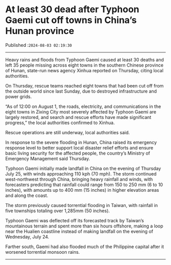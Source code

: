 # At least 30 dead after Typhoon Gaemi cut off towns in China’s Hunan province

Published :`2024-08-03 02:19:30`

---

Heavy rains and floods from Typhoon Gaemi caused at least 30 deaths and left 35 people missing across eight towns in the southern Chinese province of Hunan, state-run news agency Xinhua reported on Thursday, citing local authorities.

On Thursday, rescue teams reached eight towns that had been cut off from the outside world since last Sunday, due to destroyed infrastructure and power grids.

“As of 12:00 on August 1, the roads, electricity, and communications in the eight towns in Zixing City most severely affected by Typhoon Gaemi are largely restored, and search and rescue efforts have made significant progress,” the local authorities confirmed to Xinhua.

Rescue operations are still underway, local authorities said.

In response to the severe flooding in Hunan, China raised its emergency response level to better support local disaster relief efforts and ensure basic living security for the affected people, the country’s Ministry of Emergency Management said Thursday.

Typhoon Gaemi initially made landfall in China on the evening of Thursday July 25, with winds approaching 110 kph (70 mph). The storm continued west-northwest through China, bringing heavy rainfall and winds, with forecasters predicting that rainfall could range from 150 to 250 mm (6 to 10 inches), with amounts up to 400 mm (15 inches) in higher elevation areas and along the coast.

The storm previously caused torrential flooding in Taiwan, with rainfall in five townships totaling over 1,285mm (50 inches).

Typhoon Gaemi was deflected off its forecasted track by Taiwan’s mountainous terrain and spent more than six hours offshore, making a loop near the Hualien coastline instead of making landfall on the evening of Wednesday, July 24.

Farther south, Gaemi had also flooded much of the Philippine capital after it worsened torrential monsoon rains.

---

